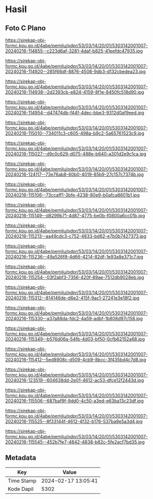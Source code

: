 # Hasil

## Foto C Plano

https://sirekap-obj-formc.kpu.go.id/4abe/pemilu/pdpr/53/03/14/20/01/5303142001007-20240216-114855--c223d6af-3281-4daf-b825-41eefdc47935.jpg

https://sirekap-obj-formc.kpu.go.id/4abe/pemilu/pdpr/53/03/14/20/01/5303142001007-20240216-114920--285f66df-8876-4508-9db3-d132cbedea23.jpg

https://sirekap-obj-formc.kpu.go.id/4abe/pemilu/pdpr/53/03/14/20/01/5303142001007-20240216-114938--2d2393cb-e824-4159-8f1e-8450fc518d90.jpg

https://sirekap-obj-formc.kpu.go.id/4abe/pemilu/pdpr/53/03/14/20/01/5303142001007-20240216-114954--d47474db-f44f-4dec-bbe3-9312d0af9eed.jpg

https://sirekap-obj-formc.kpu.go.id/4abe/pemilu/pdpr/53/03/14/20/01/5303142001007-20240216-115010--734011c3-c605-498a-b9c2-5a65761523c9.jpg

https://sirekap-obj-formc.kpu.go.id/4abe/pemilu/pdpr/53/03/14/20/01/5303142001007-20240216-115027--d9c0c629-d075-488e-b640-a301d2e9c1ca.jpg

https://sirekap-obj-formc.kpu.go.id/4abe/pemilu/pdpr/53/03/14/20/01/5303142001007-20240216-124117--73e76ab8-60b0-4019-85b9-27c157c7374b.jpg

https://sirekap-obj-formc.kpu.go.id/4abe/pemilu/pdpr/53/03/14/20/01/5303142001007-20240216-115106--73ccaff1-3bfe-4238-80e9-b0afca8601b1.jpg

https://sirekap-obj-formc.kpu.go.id/4abe/pemilu/pdpr/53/03/14/20/01/5303142001007-20240216-115149--d8299b71-4d87-4775-be0b-f0800a6cc01b.jpg

https://sirekap-obj-formc.kpu.go.id/4abe/pemilu/pdpr/53/03/14/20/01/5303142001007-20240216-115213--aa49cdc3-c752-4833-bd62-e7b0b7427373.jpg

https://sirekap-obj-formc.kpu.go.id/4abe/pemilu/pdpr/53/03/14/20/01/5303142001007-20240216-115236--49a526f8-4d66-4214-82df-1e93a8e371c7.jpg

https://sirekap-obj-formc.kpu.go.id/4abe/pemilu/pdpr/53/03/14/20/01/5303142001007-20240216-115254--03f2abf3-7356-420f-89ae-7512db9028eb.jpg

https://sirekap-obj-formc.kpu.go.id/4abe/pemilu/pdpr/53/03/14/20/01/5303142001007-20240216-115312--814146de-d6e2-415f-9ac1-27241e3e18f2.jpg

https://sirekap-obj-formc.kpu.go.id/4abe/pemilu/pdpr/53/03/14/20/01/5303142001007-20240216-115330--a37a88da-fdc2-4a59-adbf-1b808d97c158.jpg

https://sirekap-obj-formc.kpu.go.id/4abe/pemilu/pdpr/53/03/14/20/01/5303142001007-20240216-115349--b576d06a-54fb-4d03-bf50-0cfb62152a68.jpg

https://sirekap-obj-formc.kpu.go.id/4abe/pemilu/pdpr/53/03/14/20/01/5303142001007-20240216-115412--5ed8908c-d509-4cb9-8bcc-3f435bd4c7d8.jpg

https://sirekap-obj-formc.kpu.go.id/4abe/pemilu/pdpr/53/03/14/20/01/5303142001007-20240216-123519--604638dd-2e01-4612-ac53-dfce12f2443d.jpg

https://sirekap-obj-formc.kpu.go.id/4abe/pemilu/pdpr/53/03/14/20/01/5303142001007-20240216-115506--687baf9f-9dd0-4c50-a3ed-e63ba13c23df.jpg

https://sirekap-obj-formc.kpu.go.id/4abe/pemilu/pdpr/53/03/14/20/01/5303142001007-20240216-115525--8f33144f-4612-4f32-b176-537ba9e5a3d4.jpg

https://sirekap-obj-formc.kpu.go.id/4abe/pemilu/pdpr/53/03/14/20/01/5303142001007-20240216-115545--452b7fe7-4842-4838-b82c-5fe2acf7bd35.jpg


## Metadata

| Key        | Value               |
| ---------- | ------------------- |
| Time Stamp | 2024-02-17 13:05:41 |
| Kode Dapil | 5302                |



